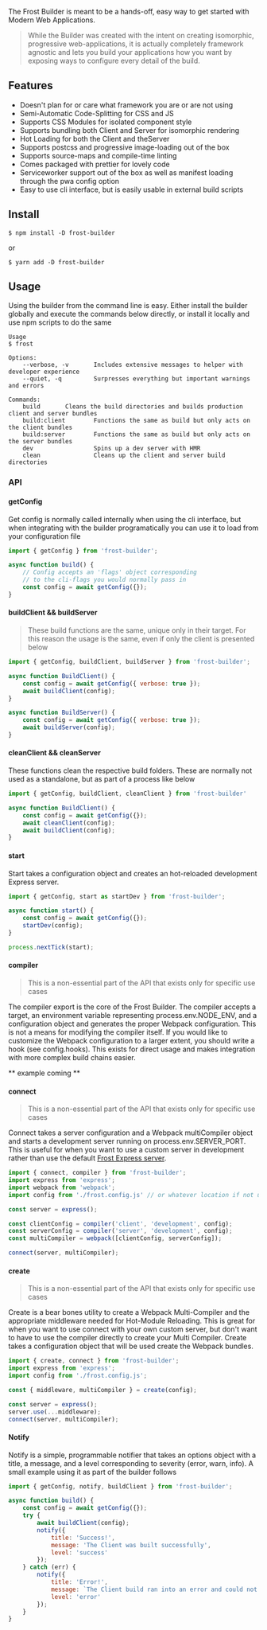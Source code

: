 The Frost Builder is meant to be a hands-off, easy way to get started with Modern Web Applications.

> While the Builder was created with the intent on creating isomorphic, progressive web-applications, it is actually completely framework agnostic and lets you build your applications how you want by exposing ways to configure every detail of the build.

## Features

- Doesn't plan for or care what framework you are or are not using
- Semi-Automatic Code-Splitting for CSS and JS
- Supports CSS Modules for isolated component style
- Supports bundling both Client and Server for isomorphic rendering
- Hot Loading for both the Client and theServer
- Supports postcss and progressive image-loading out of the box
- Supports source-maps and compile-time linting
- Comes packaged with prettier for lovely code
- Serviceworker support out of the box as well as manifest loading through the pwa config option
- Easy to use cli interface, but is easily usable in external build scripts

## Install
```console
$ npm install -D frost-builder
```

or
```console
$ yarn add -D frost-builder
```

## Usage

Using the builder from the command line is easy. Either install the builder globally and execute the commands below directly, or install it locally and use npm scripts to do the same

```
Usage
$ frost

Options:
    --verbose, -v  		Includes extensive messages to helper with developer experience  
    --quiet, -q  		Surpresses everything but important warnings and errors

Commands:
    build  		Cleans the build directories and builds production client and server bundles
    build:client        Functions the same as build but only acts on the client bundles
    build:server        Functions the same as build but only acts on the server bundles
    dev                 Spins up a dev server with HMR
    clean               Cleans up the client and server build directories
```

### API

#### getConfig

Get config is normally called internally when using the cli interface, but when integrating with the builder programatically you can use it to load from your configuration file

```js
import { getConfig } from 'frost-builder';

async function build() {
    // Config accepts an 'flags' object corresponding
    // to the cli-flags you would normally pass in
    const config = await getConfig({});
}
```

#### buildClient && buildServer

> These build functions are the same, unique only in their target. For this reason the usage is the same, even if only the client is presented below

```js
import { getConfig, buildClient, buildServer } from 'frost-builder';

async function BuildClient() {
    const config = await getConfig({ verbose: true });
    await buildClient(config);
}

async function BuildServer() {
    const config = await getConfig({ verbose: true });
    await buildServer(config);
}
```

#### cleanClient && cleanServer

These functions clean the respective build folders. These are normally not used as a standalone, but as part of a process like below

```js
import { getConfig, buildClient, cleanClient } from 'frost-builder'

async function BuildClient() {
    const config = await getConfig({});
    await cleanClient(config);
    await buildClient(config);
}
```

#### start

Start takes a configuration object and creates an hot-reloaded development Express server.

```js
import { getConfig, start as startDev } from 'frost-builder';

async function start() {
    const config = await getConfig({});
    startDev(config);
}

process.nextTick(start);
```

#### compiler

> This is a non-essential part of the API that exists only for specific use cases

The compiler export is the core of the Frost Builder. The compiler accepts a target, an environment variable representing process.env.NODE_ENV, and a configuration object and generates the proper Webpack configuration. This is not a means for modifying the compiler itself. If you would like to customize the Webpack configuration to a larger extent, you should write a hook (see config.hooks). This exists for direct usage and makes integration with more complex build chains easier.

** example coming **

#### connect

> This is a non-essential part of the API that exists only for specific use cases

Connect takes a server configuration and a Webpack multiCompiler object and starts a development server running on process.env.SERVER_PORT. This is useful for when you want to use a custom server in development rather than use the default [Frost Express server](https://github.com/Bashkir15/frost/tree/master/packages/frost-express).

```js
import { connect, compiler } from 'frost-builder';
import express from 'express';
import webpack from 'webpack';
import config from './frost.config.js' // or whatever location if not using the frost config loader

const server = express();

const clientConfig = compiler('client', 'development', config);
const serverConfig = compiler('server', 'development', config);
const multiCompiler = webpack([clientConfig, serverConfig]);

connect(server, multiCompiler);
```

#### create

> This is a non-essential part of the API that exists only for specific use cases

Create is a bear bones utility to create a Webpack Multi-Compiler and the appropriate middleware needed for Hot-Module Reloading. This is great for when you want to use connect with your own custom server, but don't want to have to use the compiler directly to create your Multi Compiler. Create takes a configuration object that will be used create the Webpack bundles.

```js
import { create, connect } from 'frost-builder';
import express from 'express';
import config from './frost.config.js';

const { middleware, multiCompiler } = create(config);

const server = express();
server.use(...middleware);
connect(server, multiCompiler);
```

#### Notify

Notify is a simple, programmable notifier that takes an options object with a title, a message, and a level corresponding to severity (error, warn, info). A small example using it as part of the builder follows

```js
import { getConfig, notify, buildClient } from 'frost-builder';

async function build() {
    const config = await getConfig({});
    try {
        await buildClient(config);
        notify({
            title: 'Success!',
            message: 'The Client was built successfully',
            level: 'success'
        });
    } catch (err) {
        notify({
            title: 'Error!',
            message: `The Client build ran into an error and could not proceed \n\n ${err}`,
            level: 'error'
        });
    }
}
```
